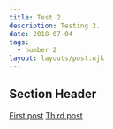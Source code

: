 ```yaml
---
title: Test 2.
description: Testing 2.
date: 2018-07-04
tags:
  - number 2
layout: layouts/post.njk
---
```



## Section Header

<a href="{{ '/posts/test/' | url }}">First post</a>
<a href="{{ '/posts/thirdpost/' | url }}">Third post</a>

